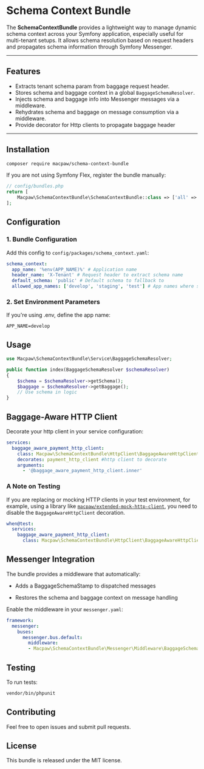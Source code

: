 # Schema Context Bundle

The **SchemaContextBundle** provides a lightweight way to manage dynamic schema context across your Symfony application, especially useful for multi-tenant setups. It allows schema resolution based on request headers and propagates schema information through Symfony Messenger.

---

## Features

- Extracts tenant schema param from baggage request header.
- Stores schema and baggage context in a global `BaggageSchemaResolver`.
- Injects schema and baggage info into Messenger messages via a middleware.
- Rehydrates schema and baggage on message consumption via a middleware.
- Provide decorator for Http clients to propagate baggage header

---

## Installation

```bash
composer require macpaw/schema-context-bundle
```

If you are not using Symfony Flex, register the bundle manually:

```php
// config/bundles.php
return [
    Macpaw\SchemaContextBundle\SchemaContextBundle::class => ['all' => true],
];
```
## Configuration
### 1. Bundle Configuration
Add this config to `config/packages/schema_context.yaml`:

```yaml
schema_context:
  app_name: '%env(APP_NAME)%' # Application name
  header_name: 'X-Tenant' # Request header to extract schema name
  default_schema: 'public' # Default schema to fallback to
  allowed_app_names: ['develop', 'staging', 'test'] # App names where schema context is allowed to change
```
### 2. Set Environment Parameters
If you're using .env, define the app name:

```env
APP_NAME=develop
```

## Usage

```php
use Macpaw\SchemaContextBundle\Service\BaggageSchemaResolver;

public function index(BaggageSchemaResolver $schemaResolver)
{
    $schema = $schemaResolver->getSchema();
    $baggage = $schemaResolver->getBaggage();
    // Use schema in logic
}
```

## Baggage-Aware HTTP Client
Decorate your http client in your service configuration:
```yaml
services:
  baggage_aware_payment_http_client:
    class: Macpaw\SchemaContextBundle\HttpClient\BaggageAwareHttpClient
    decorates: payment_http_client #http client to decorate
    arguments:
      - '@baggage_aware_payment_http_client.inner'
```

### A Note on Testing

If you are replacing or mocking HTTP clients in your test environment, for example, using a library like [`macpaw/extended-mock-http-client`](https://github.com/MacPaw/extended_mock_http_client), you need to disable the `BaggageAwareHttpClient` decoration.

```yaml
when@test:
  services:
    baggage_aware_payment_http_client:
      class: Macpaw\SchemaContextBundle\HttpClient\BaggageAwareHttpClient
```

## Messenger Integration
The bundle provides a middleware that automatically:

* Adds a BaggageSchemaStamp to dispatched messages

* Restores the schema and baggage context on message handling

Enable the middleware in your `messenger.yaml`:

```yaml 
framework:
  messenger:
    buses:
      messenger.bus.default:
        middleware:
        - Macpaw\SchemaContextBundle\Messenger\Middleware\BaggageSchemaMiddleware
```

## Testing
To run tests:
```bash
vendor/bin/phpunit
```

## Contributing
Feel free to open issues and submit pull requests.

## License
This bundle is released under the MIT license.
